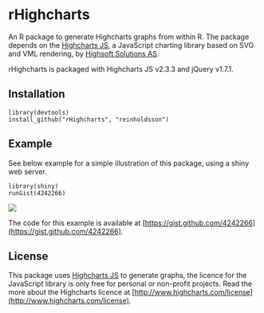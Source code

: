 # rHighcharts

An R package to generate Highcharts graphs from within R. The package depends on the [Highcharts JS](https://github.com/highslide-software/highcharts.com), a JavaScript charting library based on SVG and VML rendering, by [Highsoft Solutions AS](http://highsoft.com/).

rHighcharts is packaged with Highcharts JS v2.3.3 and jQuery v1.7.1.

## Installation

    library(devtools)
    install_github("rHighcharts", "reinholdsson")
    
## Example

See below example for a simple illustration of this package, using a shiny web server. 

    library(shiny)
    runGist(4242266)

![](http://cloud.github.com/downloads/reinholdsson/rHighcharts/rHighcharts-app-screenshot.png)

The code for this example is available at [https://gist.github.com/4242266](https://gist.github.com/4242266).

## License

This package uses [Highcharts JS](https://github.com/highslide-software/highcharts.com) to generate graphs, the licence for the JavaScript library is only free for personal or non-profit projects. Read the more about the Highcharts licence at [http://www.highcharts.com/license](http://www.highcharts.com/license).